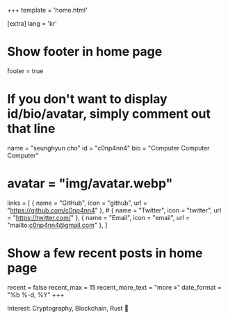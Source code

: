 +++
template = 'home.html'

[extra]
lang = 'kr'

# Show footer in home page
footer = true

# If you don't want to display id/bio/avatar, simply comment out that line
name = "seunghyun cho"
id = "c0np4nn4"
bio = "Computer Computer Computer"
# avatar = "img/avatar.webp"
links = [
    { name = "GitHub", icon = "github", url = "https://github.com/c0np4nn4" },
    # { name = "Twitter", icon = "twitter", url = "https://twitter.com/<your-username>" },
    { name = "Email", icon = "email", url = "mailto:c0np4nn4@gmail.com" },
]

# Show a few recent posts in home page
recent = false
recent_max = 15
recent_more_text = "more »"
date_format = "%b %-d, %Y"
+++

Interest: Cryptography, Blockchain, Rust 🦀
